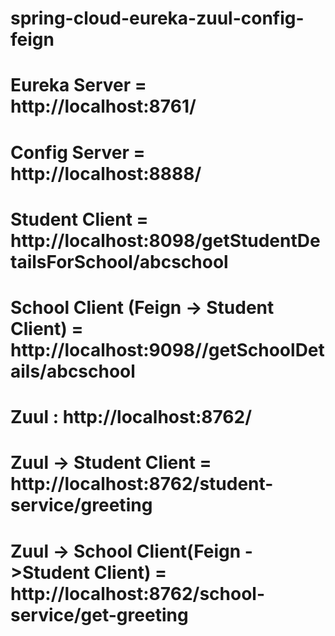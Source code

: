 # spring-cloud-eureka-zuul-config-feign

# Eureka Server = http://localhost:8761/  

# Config Server = http://localhost:8888/

# Student Client = http://localhost:8098/getStudentDetailsForSchool/abcschool
# School Client (Feign -> Student Client) = http://localhost:9098//getSchoolDetails/abcschool

# Zuul : http://localhost:8762/
# Zuul -> Student Client = http://localhost:8762/student-service/greeting
# Zuul -> School Client(Feign ->Student Client) = http://localhost:8762/school-service/get-greeting

